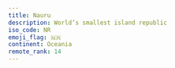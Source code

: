 ```yaml
---
title: Nauru
description: World’s smallest island republic
iso_code: NR
emoji_flag: 🇳🇷
continent: Oceania
remote_rank: 14
---
```

